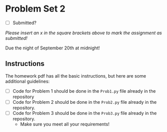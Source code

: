 # Problem Set 2

- [ ] Submitted?

_Please insert an x in the square brackets above to mark the assignment as submitted!_

Due the night of September 20th at midnight!

## Instructions
The homework pdf has all the basic instructions, but here are some additional guidelines:
 - [ ] Code for Problem 1 should be done in the `Prob1.py` file already in the repository
 - [ ] Code for Problem 2 should be done in the `Prob2.py` file already in the repository. 
 - [ ] Code for Problem 3 should be done in the `Prob3.py` file already in the repository. 
 	- Make sure you meet all your requirements!
